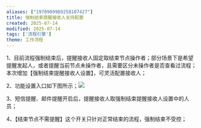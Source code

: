 ```yaml
---
aliases: ["1970909989258107427"]
title: 强制结束提醒接收人支持配置
created: 2025-07-14
modified: 2025-07-14
tags: ['流程引擎']
theme: 工作流程
---
```


1、目前流程强制结束后，提醒接收人固定取结束节点操作者；部分场景下是希望提醒发起人，或者提醒当前节点未操作者，且需要区分未操作者是否查看过流程；本次增加【强制结束提醒接收人设置】，可灵活配置接收人；

2、功能设置入口如下图所示；![](985fba92218e1d870dcef87ce116e92c.jpg)

3、短信提醒、邮件提醒开启后，提醒接收人取强制结束提醒接收人设置中的人员；

4、【结束节点不需提醒】这个开关只针对正常结束的流程，强制结束不受控；